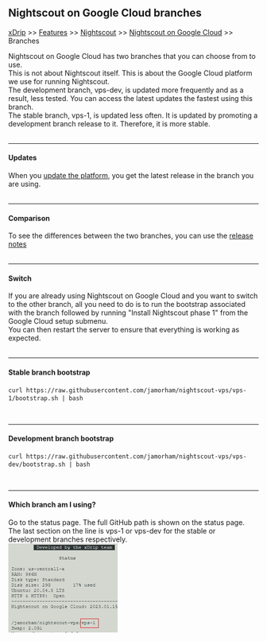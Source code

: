 ## Nightscout on Google Cloud branches
[xDrip](../../README.md) >> [Features](../Features_page.md) >> [Nightscout](../Nightscout_page.md) >> [Nightscout on Google Cloud](./GoogleCloud.md) >> Branches  
  
Nightscout on Google Cloud has two branches that you can choose from to use.  
This is not about Nightscout itself.  This is about the Google Cloud platform we use for running Nightscout.  
The development branch, vps-dev, is updated more frequently and as a result, less tested.  You can access the latest updates the fastest using this branch.  
The stable branch, vps-1, is updated less often.  It is updated by promoting a development branch release to it.  Therefore, it is more stable.  
<br/>  
  
---  
  
#### **Updates**  
When you [update the platform](./NS_SyncExecutables.md), you get the latest release in the branch you are using.  
<br/>  
  
---  
  
#### **Comparison**  
To see the differences between the two branches, you can use the [release notes](./GC_ReleaseNotes.md)  
<br/>  
  
---  
    
#### **Switch**  
If you are already using Nightscout on Google Cloud and you want to switch to the other branch, all you need to do is to run the bootstrap associated with the branch followed by running "Install Nightscout phase 1" from the Google Cloud setup submenu.  
You can then restart the server to ensure that everything is working as expected.  
<br/>  
  
---  
  
#### **Stable branch bootstrap**  
````
curl https://raw.githubusercontent.com/jamorham/nightscout-vps/vps-1/bootstrap.sh | bash
````  
<br/>  
  
---  
  
#### **Development branch bootstrap**   
````
curl https://raw.githubusercontent.com/jamorham/nightscout-vps/vps-dev/bootstrap.sh | bash
````  
<br/>  
  
---  
  
#### **Which branch am I using?**  
Go to the status page.  The full GitHub path is shown on the status page.  The last section on the line is vps-1 or vps-dev for the stable or development branches respectively.  
![](./images/BranchFlag.png)  
  
  
